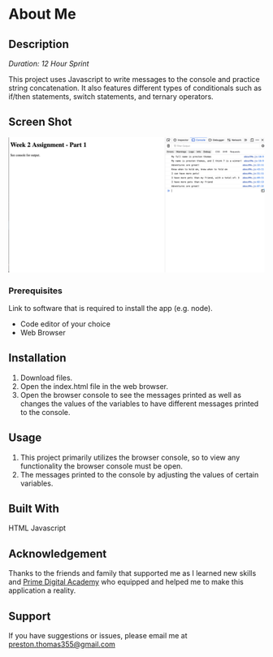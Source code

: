 # About Me

## Description

_Duration: 12 Hour Sprint_

This project uses Javascript to write messages to the console and practice string concatenation. It also features different types of conditionals such as if/then statements, switch statements, and ternary operators.

## Screen Shot

![Console outputting sentences based on the values of Javascript variables](assignment/screenshots/Screen%20Shot%202021-10-26%20at%208.41.20%20PM.png)

### Prerequisites

Link to software that is required to install the app (e.g. node).

- Code editor of your choice
- Web Browser

## Installation

1. Download files.
2. Open the index.html file in the web browser.
3. Open the browser console to see the messages printed as well as changes the values of the variables to have different messages printed to the console.

## Usage

1. This project primarily utilizes the browser console, so to view any functionality the browser console must be open.
2. The messages printed to the console by adjusting the values of certain variables.

## Built With

HTML
Javascript

## Acknowledgement
Thanks to the friends and family that supported me as I learned new skills and [Prime Digital Academy](www.primeacademy.io) who equipped and helped me to make this application a reality.

## Support
If you have suggestions or issues, please email me at [preston.thomas355@gmail.com](www.google.com)
